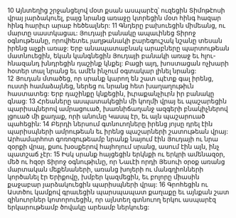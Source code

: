 10 Այնտեղից շրջանցելով մօտ քսան ասպարէզ՝ ուզեցին Տիմոթէոսի վրայ յարձակուել, բայց նրանց առաջը կտրեցին մօտ հինգ հազար հինգ հարիւր արաբ հեծեալներ: 11 Գնդերը բախուեցին միմեանց, ու մարտը սաստկացաւ: Յուդայի բանակը ապաւինեց Տիրոջ օգնութեանը, որովհետեւ յաղթանակի բարեգուշակ նշանը տեսան իրենց աչքի առաջ: Երբ անապատաբնակ արաբները պարտութեան մատնուեցին, եկան կանգնեցին Յուդայի բանակի առաջ եւ հլու-հնազանդ խնդրեցին դաշինք կնքել: Բացի այդ, խոստացան ոչխարի հօտեր տալ նրանց եւ ամէն ինչում օգտակար լինել նրանց: 12 Յուդան մտածեց, որ սրանք կարող են շատ պէտք գալ իրենց, ուստի համաձայնեց, ներեց ու նրանց հետ խաղաղութիւն հաստատեց: Երբ դաշինքը կնքեցին, իւրաքանչիւրն իր բանակը գնաց:
13 Հրեաները ասպատակեցին մի կողմի վրայ եւ պաշարեցին պարիսպներով ամրացուած, խառնիճաղանջ ազգերի բնակիչներով լցուած մի քաղաք, որի անունը Կասպ էր, եւ այն պաշարուած պահեցին: 14 Բերդի ներսում գտնուողները իրենց յոյսը դրել էին պարիսպների ամրութեան եւ իրենց պաշարների շատութեան վրայ: Արհամարհոտ գոռոզութեամբ նրանք նայում էին Յուդայի ու նրա զօրքի վրայ, քսու խօսքերով հայհոյում սրանց, ասում էին այն, ինչ պատշաճ չէր: 15 Իսկ սրանք հայցեցին երկնքի ու երկրի ամենազօր, մեծ ու հզօր Տիրոջ օգնութիւնը, որ Նաւէի որդի Յեսուի օրօք առանց մարտական մեքենաների, առանց խոյերի ու մանգղիոնների կործանել էր Երիքովը, խմբեր կազմեցին, եւ բոլորը միասին քաջաբար յարձակուեցին պարիսպների վրայ: 16 Գրոհեցին ու Աստծու կամքով գրաւեցին պարսպապատ քաղաքը եւ այնքան շատ զինուորներ կոտորուեցին, որ այնտեղ գտնուող երկու ասպարէզ երկարութեամբ ծովակը արեամբ ներկուեց:
